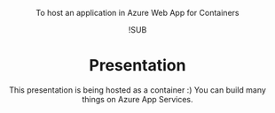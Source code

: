 <!-- .slide: data-background="#FB8033" -->
<center>

To host an application in Azure Web App for Containers

!SUB
# Presentation

This presentation is being hosted as a container :)
You can build many things on Azure App Services.
